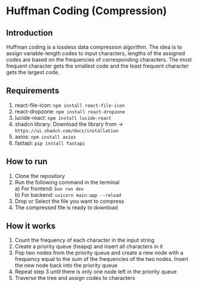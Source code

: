 # Huffman Coding (Compression) 

## Introduction
Huffman coding is a lossless data compression algorithm. The idea is to assign variable-length codes to input characters, lengths of the assigned codes are based on the frequencies of corresponding characters. The most frequent character gets the smallest code and the least frequent character gets the largest code.

## Requirements
1. react-file-icon:  ```npm install react-file-icon```
2. react-dropzone:   ```npm install react-dropzone```
3. lucide-react:     ```npm install lucide-react```
4. shadcn library: Download the library from -> ```https://ui.shadcn.com/docs/installation```
5. axios:            ```npm install axios```
6. fastapi:          ```pip install fastapi```

## How to run
1. Clone the repository
2. Run the following command in the terminal\
    a) For frontend: ```bun run dev```\
    b) For backend: ```uvicorn main:app --reload```
3. Drop or Select the file you want to compress
4. The compressed file is ready to download

## How it works
1. Count the frequency of each character in the input string
2. Create a priority queue (heapq) and insert all characters in it
3. Pop two nodes from the priority queue and create a new node with a frequency equal to the sum of the frequencies of the two nodes. Insert the new node back into the priority queue
4. Repeat step 3 until there is only one node left in the priority queue
5. Traverse the tree and assign codes to characters
